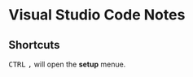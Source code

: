 # Visual Studio Code Notes

## Shortcuts
<kbd>CTRL</kbd> <kbd>,</kbd> will open the **setup** menue. <br>

